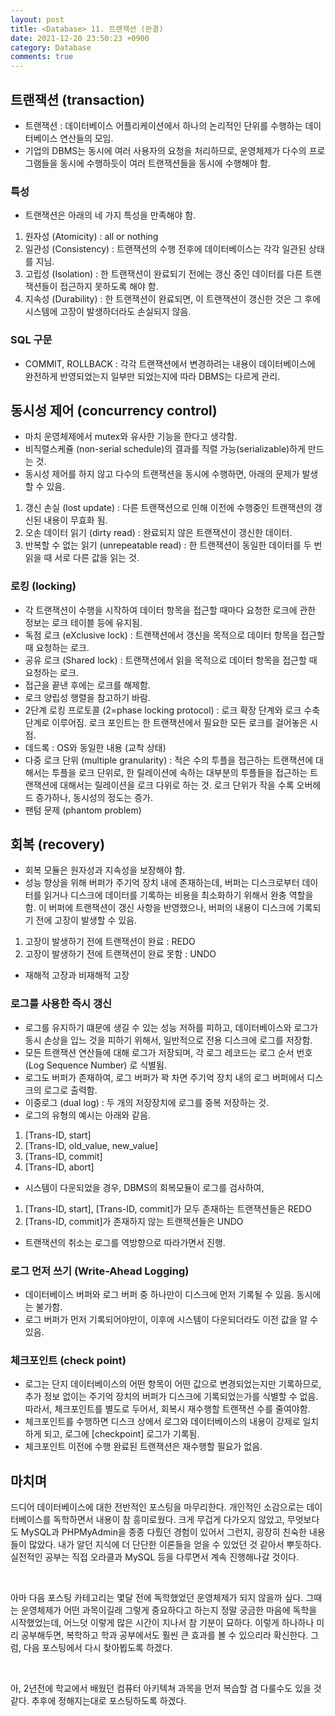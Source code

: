 ```yaml
---
layout: post
title: <Database> 11. 트랜잭션 (완결)
date: 2021-12-20 23:50:23 +0900
category: Database
comments: true
---
```


## 트랜잭션 (transaction) 

- 트랜잭션 : 데이터베이스 어플리케이션에서 하나의 논리적인 단위를 수행하는 데이터베이스 연산들의 모임.
- 기업의 DBMS는 동시에 여러 사용자의 요청을 처리하므로, 운영체제가 다수의 프로그램들을 동시에 수행하듯이 여러 트랜잭션들을 동시에 수행해야 함. 

### 특성 

- 트랜잭션은 아래의 네 가지 특성을 만족해야 함.
1. 원자성 (Atomicity) : all or nothing
2. 일관성 (Consistency) : 트랜잭션의 수행 전후에 데이터베이스는 각각 일관된 상태를 지님.
3. 고립성 (Isolation) : 한 트랜잭션이 완료되기 전에는 갱신 중인 데이터를 다른 트랜잭션들이 접근하지 못하도록 해야 함.
4. 지속성 (Durability) : 한 트랜잭션이 완료되면, 이 트랜잭션이 갱신한 것은 그 후에 시스템에 고장이 발생하더라도 손실되지 않음. 

### SQL 구문 

- COMMIT, ROLLBACK : 각각 트랜잭션에서 변경하려는 내용이 데이터베이스에 완전하게 반영되었는지 일부만 되었는지에 따라 DBMS는 다르게 관리. 

## 동시성 제어 (concurrency control) 

- 마치 운영체제에서 mutex와 유사한 기능을 한다고 생각함.
- 비직렬스케쥴 (non-serial schedule)의 결과를 직렬 가능(serializable)하게 만드는 것.
- 동시성 제어를 하지 않고 다수의 트랜잭션을 동시에 수행하면, 아래의 문제가 발생할 수 있음.
1. 갱신 손실 (lost update) : 다른 트랜잭션으로 인해 이전에 수행중인 트랜잭션의 갱신된 내용이 무효화 됨.
2. 오손 데이터 읽기 (dirty read) : 완료되지 않은 트랜잭션이 갱신한 데이터.
3. 반복할 수 없는 읽기 (unrepeatable read) : 한 트랜잭션이 동일한 데이터를 두 번 읽을 때 서로 다른 값을 읽는 것. 

### 로킹 (locking) 

- 각 트랜잭션이 수행을 시작하여 데이터 항목을 접근할 때마다 요청한 로크에 관한 정보는 로크 테이블 등에 유지됨.
- 독점 로크 (eXclusive lock) : 트랜잭션에서 갱신을 목적으로 데이터 항목을 접근할 때 요청하는 로크.
- 공유 로크 (Shared lock) : 트랜잭션에서 읽을 목적으로 데이터 항목을 접근할 때 요청하는 로크.
- 접근을 끝낸 후에는 로크를 해제함.
- 로크 양립성 행렬을 참고하기 바람.
- 2단계 로킹 프로토콜 (2=phase locking protocol) : 로크 확장 단계와 로크 수축 단계로 이루어짐. 로크 포인트는 한 트랜잭션에서 필요한 모든 로크를 걸어놓은 시점.
- 데드록 : OS와 동일한 내용 (교착 상태)
- 다중 로크 단위 (multiple granularity) : 적은 수의 투플을 접근하는 트랜잭션에 대해서는 투플을 로크 단위로, 한 릴레이션에 속하는 대부분의 투플들을 접근하는 트랜잭션에 대해서는 릴레이션을 로크 다위로 하는 것. 로크 단위가 작을 수록 오버헤드 증가하나, 동시성의 정도는 증가. 
- 팬텀 문제 (phantom problem) 

## 회복 (recovery) 

- 회복 모듈은 원자성과 지속성을 보장해야 함.
- 성능 향상을 위해 버퍼가 주기억 장치 내에 존재하는데, 버퍼는 디스크로부터 데이터를 읽거나 디스크에 데이터를 기록하는 비용을 최소화하기 위해서 완충 역할을 함. 이 버퍼에 트랜잭션이 갱신 사항을 반영했으나, 버퍼의 내용이 디스크에 기록되기 전에 고장이 발생할 수 있음. 
1. 고장이 발생하기 전에 트랜잭션이 완료 : REDO
2. 고장이 발생하기 전에 트랜잭션이 완료 못함 : UNDO
- 재해적 고장과 비재해적 고장 

### 로그를 사용한 즉시 갱신

- 로그를 유지하기 떄문에 생길 수 있는 성능 저하를 피하고, 데이터베이스와 로그가 동시 손상을 입느 것을 피하기 위해서, 일반적으로 전용 디스크에 로그를 저장함.
- 모든 트랜잭션 연산들에 대해 로그가 저장되며, 각 로그 레코드는 로그 순서 번호 (Log Sequence Number) 로 식별됨.
- 로그도 버퍼가 존재하여, 로그 버퍼가 꽉 차면 주기억 장치 내의 로그 버퍼에서 디스크의 로그로 출력함.
- 이중로그 (dual log) : 두 개의 저장장치에 로그를 중복 저장하는 것.
- 로그의 유형의 예시는 아래와 같음.
1. [Trans-ID, start]
2. [Trans-ID, old_value, new_value]
3. [Trans-ID, commit]
4. [Trans-ID, abort]

- 시스템이 다운되었을 경우, DBMS의 회복모듈이 로그를 검사하여,
1. [Trans-ID, start], [Trans-ID, commit]가 모두 존재하는 트랜잭션들은 REDO
2. [Trans-ID, commit]가 존재하지 않는 트랜잭션들은 UNDO
- 트랜잭션의 취소는 로그를 역방향으로 따라가면서 진행.

### 로그 먼저 쓰기 (Write-Ahead Logging)

- 데이터베이스 버퍼와 로그 버퍼 중 하나만이 디스크에 먼저 기록될 수 있음. 동시에는 불가함.
- 로그 버퍼가 먼저 기록되어야만이, 이후에 시스템이 다운되더라도 이전 값을 알 수 있음.

### 체크포인트 (check point)

- 로그는 단지 데이터베이스의 어떤 항목이 어떤 값으로 변경되었는지만 기록하므로, 추가 정보 없이는 주기억 장치의 버퍼가 디스크에 기록되었는가를 식별할 수 없음. 따라서, 체크포인트를 별도로 두어서, 회복시 재수행할 트랜잭션 수를 줄여야함.
- 체크포인트를 수행하면 디스크 상에서 로그와 데이터베이스의 내용이 강제로 일치하게 되고, 로그에 [checkpoint] 로그가 기록됨.
- 체크포인트 이전에 수행 완료된 트랜잭션은 재수행할 필요가 없음.

## 마치며

드디어 데이터베이스에 대한 전반적인 포스팅을 마무리한다. 개인적인 소감으로는 데이터베이스를 독학하면서 내용이 참 흥미로웠다. 크게 무겁게 다가오지 않았고, 무엇보다도 MySQL과 PHPMyAdmin을 종종 다뤘던 경험이 있어서 그런지, 굉장히 친숙한 내용들이 많았다. 내가 알던 지식에 더 단단한 이론들을 얻을 수 있었던 것 같아서 뿌듯하다. 실전적인 공부는 직접 오라클과 MySQL 등을 다루면서 계속 진행해나갈 것이다.

<br/>

아마 다음 포스팅 카테고리는 몇달 전에 독학했었던 운영체제가 되지 않을까 싶다. 그때는 운영체제가 어떤 과목이길래 그렇게 중요하다고 하는지 정말 궁금한 마음에 독학을 시작했었는데, 어느덧 이렇게 많은 시간이 지나서 참 기분이 묘하다. 이렇게 하나하나 미리 공부해두면, 복학하고 학과 공부에서도 훨씬 큰 효과를 볼 수 있으리라 확신한다. 그럼, 다음 포스팅에서 다시 찾아뵙도록 하겠다.

<br/>

아, 2년전에 학교에서 배웠던 컴퓨터 아키텍쳐 과목을 먼저 복습할 겸 다룰수도 있을 것 같다. 추후에 정해지는대로 포스팅하도록 하겠다.